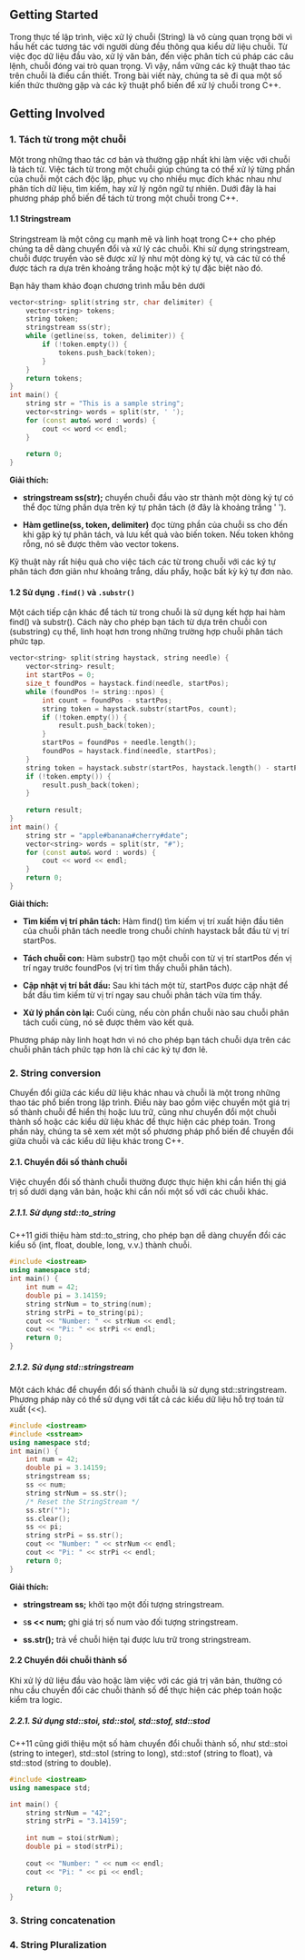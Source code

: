 ## Getting Started

Trong thực tế lập trình, việc xử lý chuỗi (String) là vô cùng quan trọng bởi vì hầu hết các tương tác với người dùng đều thông qua kiểu dữ liệu chuỗi. Từ việc đọc dữ liệu đầu vào, xử lý văn bản, đến việc phân tích cú pháp các câu lệnh, chuỗi đóng vai trò quan trọng. Vì vậy, nắm vững các kỹ thuật thao tác trên chuỗi là điều cần thiết. Trong bài viết này, chúng ta sẽ đi qua một số kiến thức thường gặp và các kỹ thuật phổ biến để xử lý chuỗi trong C++.

## Getting Involved

### 1. Tách từ trong một chuỗi

Một trong những thao tác cơ bản và thường gặp nhất khi làm việc với chuỗi là tách từ. Việc tách từ trong một chuỗi giúp chúng ta có thể xử lý từng phần của chuỗi một cách độc lập, phục vụ cho nhiều mục đích khác nhau như phân tích dữ liệu, tìm kiếm, hay xử lý ngôn ngữ tự nhiên. Dưới đây là hai phương pháp phổ biến để tách từ trong một chuỗi trong C++.

#### 1.1 Stringstream

Stringstream là một công cụ mạnh mẽ và linh hoạt trong C++ cho phép chúng ta dễ dàng chuyển đổi và xử lý các chuỗi. Khi sử dụng stringstream, chuỗi được truyền vào sẽ được xử lý như một dòng ký tự, và các từ có thể được tách ra dựa trên khoảng trắng hoặc một ký tự đặc biệt nào đó.

Bạn hãy tham khảo đoạn chương trình mẫu bên dưới

```c++
vector<string> split(string str, char delimiter) {
    vector<string> tokens;
    string token;
    stringstream ss(str);
    while (getline(ss, token, delimiter)) {
        if (!token.empty()) {
            tokens.push_back(token);
        }
    }
    return tokens;
}
int main() {
    string str = "This is a sample string";
    vector<string> words = split(str, ' ');
    for (const auto& word : words) {
        cout << word << endl;
    }
    
    return 0;
}
```

**Giải thích:**

- **stringstream ss(str);** chuyển chuỗi đầu vào str thành một dòng ký tự có thể đọc từng phần dựa trên ký tự phân tách (ở đây là khoảng trắng ' ').

- **Hàm getline(ss, token, delimiter)** đọc từng phần của chuỗi ss cho đến khi gặp ký tự phân tách, và lưu kết quả vào biến token. Nếu token không rỗng, nó sẽ được thêm vào vector tokens.

Kỹ thuật này rất hiệu quả cho việc tách các từ trong chuỗi với các ký tự phân tách đơn giản như khoảng trắng, dấu phẩy, hoặc bất kỳ ký tự đơn nào.

#### 1.2 Sử dụng `.find()` và `.substr()`

Một cách tiếp cận khác để tách từ trong chuỗi là sử dụng kết hợp hai hàm find() và substr(). Cách này cho phép bạn tách từ dựa trên chuỗi con (substring) cụ thể, linh hoạt hơn trong những trường hợp chuỗi phân tách phức tạp.

```c++
vector<string> split(string haystack, string needle) {
    vector<string> result;
    int startPos = 0;
    size_t foundPos = haystack.find(needle, startPos);
    while (foundPos != string::npos) {
        int count = foundPos - startPos;
        string token = haystack.substr(startPos, count);
        if (!token.empty()) {
            result.push_back(token);
        }
        startPos = foundPos + needle.length();
        foundPos = haystack.find(needle, startPos);
    }
    string token = haystack.substr(startPos, haystack.length() - startPos);
    if (!token.empty()) {
        result.push_back(token);
    }
    
    return result;
}
int main() {
    string str = "apple#banana#cherry#date";
    vector<string> words = split(str, "#");
    for (const auto& word : words) {
        cout << word << endl;
    }
    return 0;
}
```

**Giải thích:**

- **Tìm kiếm vị trí phân tách:** Hàm find() tìm kiếm vị trí xuất hiện đầu tiên của chuỗi phân tách needle trong chuỗi chính haystack bắt đầu từ vị trí startPos.

- **Tách chuỗi con:** Hàm substr() tạo một chuỗi con từ vị trí startPos đến vị trí ngay trước foundPos (vị trí tìm thấy chuỗi phân tách).

- **Cập nhật vị trí bắt đầu:** Sau khi tách một từ, startPos được cập nhật để bắt đầu tìm kiếm từ vị trí ngay sau chuỗi phân tách vừa tìm thấy.

- **Xử lý phần còn lại:** Cuối cùng, nếu còn phần chuỗi nào sau chuỗi phân tách cuối cùng, nó sẽ được thêm vào kết quả.

Phương pháp này linh hoạt hơn vì nó cho phép bạn tách chuỗi dựa trên các chuỗi phân tách phức tạp hơn là chỉ các ký tự đơn lẻ.

### 2. String conversion

Chuyển đổi giữa các kiểu dữ liệu khác nhau và chuỗi là một trong những thao tác phổ biến trong lập trình. Điều này bao gồm việc chuyển một giá trị số thành chuỗi để hiển thị hoặc lưu trữ, cũng như chuyển đổi một chuỗi thành số hoặc các kiểu dữ liệu khác để thực hiện các phép toán. Trong phần này, chúng ta sẽ xem xét một số phương pháp phổ biến để chuyển đổi giữa chuỗi và các kiểu dữ liệu khác trong C++.

#### 2.1. Chuyển đổi số thành chuỗi

Việc chuyển đổi số thành chuỗi thường được thực hiện khi cần hiển thị giá trị số dưới dạng văn bản, hoặc khi cần nối một số với các chuỗi khác.

##### 2.1.1. Sử dụng std::to_string

C++11 giới thiệu hàm std::to_string, cho phép bạn dễ dàng chuyển đổi các kiểu số (int, float, double, long, v.v.) thành chuỗi.

```c++
#include <iostream>
using namespace std;
int main() {
    int num = 42;
    double pi = 3.14159;
    string strNum = to_string(num);
    string strPi = to_string(pi);
    cout << "Number: " << strNum << endl;
    cout << "Pi: " << strPi << endl;
    return 0;
}
```

##### 2.1.2. Sử dụng std::stringstream

Một cách khác để chuyển đổi số thành chuỗi là sử dụng std::stringstream. Phương pháp này có thể sử dụng với tất cả các kiểu dữ liệu hỗ trợ toán tử xuất (<<).

```c++
#include <iostream>
#include <sstream>
using namespace std;
int main() {
    int num = 42;
    double pi = 3.14159;
    stringstream ss;
    ss << num;
    string strNum = ss.str();
	/* Reset the StringStream */
    ss.str("");  
    ss.clear();
    ss << pi;
    string strPi = ss.str();
    cout << "Number: " << strNum << endl;
    cout << "Pi: " << strPi << endl;
    return 0;
}
```

**Giải thích:**

- **stringstream ss;** khởi tạo một đối tượng stringstream.

- s**s << num;** ghi giá trị số num vào đối tượng stringstream.

- **ss.str();** trả về chuỗi hiện tại được lưu trữ trong stringstream.

#### 2.2 Chuyển đổi chuỗi thành số

Khi xử lý dữ liệu đầu vào hoặc làm việc với các giá trị văn bản, thường có nhu cầu chuyển đổi các chuỗi thành số để thực hiện các phép toán hoặc kiểm tra logic.

##### 2.2.1. Sử dụng std::stoi, std::stol, std::stof, std::stod

C++11 cũng giới thiệu một số hàm chuyển đổi chuỗi thành số, như std::stoi (string to integer), std::stol (string to long), std::stof (string to float), và std::stod (string to double). 

```c++
#include <iostream>
using namespace std;

int main() {
    string strNum = "42";
    string strPi = "3.14159";
    
    int num = stoi(strNum);
    double pi = stod(strPi);
    
    cout << "Number: " << num << endl;
    cout << "Pi: " << pi << endl;
    
    return 0;
}
```

### 3. String concatenation

### 4. String Pluralization